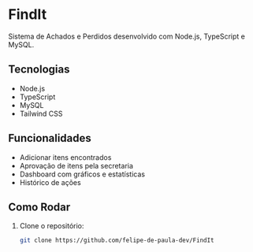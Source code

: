 # FindIt

Sistema de Achados e Perdidos desenvolvido com Node.js, TypeScript e MySQL.

## Tecnologias

- Node.js
- TypeScript
- MySQL
- Tailwind CSS

## Funcionalidades

- Adicionar itens encontrados
- Aprovação de itens pela secretaria
- Dashboard com gráficos e estatísticas
- Histórico de ações

## Como Rodar

1. Clone o repositório:
   ```bash
   git clone https://github.com/felipe-de-paula-dev/FindIt
   ```
